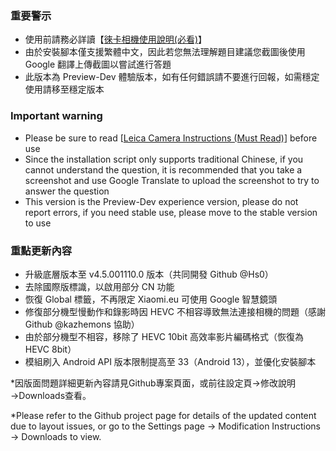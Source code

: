 ### 重要警示
- 使用前請務必詳讀【[徠卡相機使用說明(必看)](https://github.com/a406010503/Miui_Camera/blob/main/Leica.md)】
- 由於安裝腳本僅支援繁體中文，因此若您無法理解題目建議您截圖後使用 Google 翻譯上傳截圖以嘗試進行答題
- 此版本為 Preview-Dev 體驗版本，如有任何錯誤請不要進行回報，如需穩定使用請移至穩定版本

### Important warning
- Please be sure to read [[Leica Camera Instructions (Must Read)](https://github.com/a406010503/Miui_Camera/blob/main/Leica_en.md)] before use
- Since the installation script only supports traditional Chinese, if you cannot understand the question, it is recommended that you take a screenshot and use Google Translate to upload the screenshot to try to answer the question
- This version is the Preview-Dev experience version, please do not report errors, if you need stable use, please move to the stable version to use

### 重點更新內容
- 升級底層版本至 v4.5.001110.0 版本（共同開發 Github @Hs0）
- 去除國際版標識，以啟用部分 CN 功能
- 恢復 Global 標籤，不再限定 Xiaomi.eu 可使用 Google 智慧鏡頭
- 修復部分機型慢動作和錄影時因 HEVC 不相容導致無法連接相機的問題（感謝 Github @kazhemons 協助）
- 由於部分機型不相容，移除了 HEVC 10bit 高效率影片編碼格式（恢復為 HEVC 8bit）
- 模組刷入 Android API 版本限制提高至 33（Android 13），並優化安裝腳本

*因版面問題詳細更新內容請見Github專案頁面，或前往設定頁→修改說明→Downloads查看。

*Please refer to the Github project page for details of the updated content due to layout issues, or go to the Settings page → Modification Instructions → Downloads to view.
